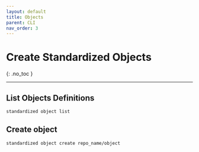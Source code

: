 ```yaml
---
layout: default
title: Objects
parent: CLI
nav_order: 3
---
```


# Create Standardized Objects
{: .no_toc }

---

## List Objects Definitions

    standardized object list

## Create object

    standardized object create repo_name/object


